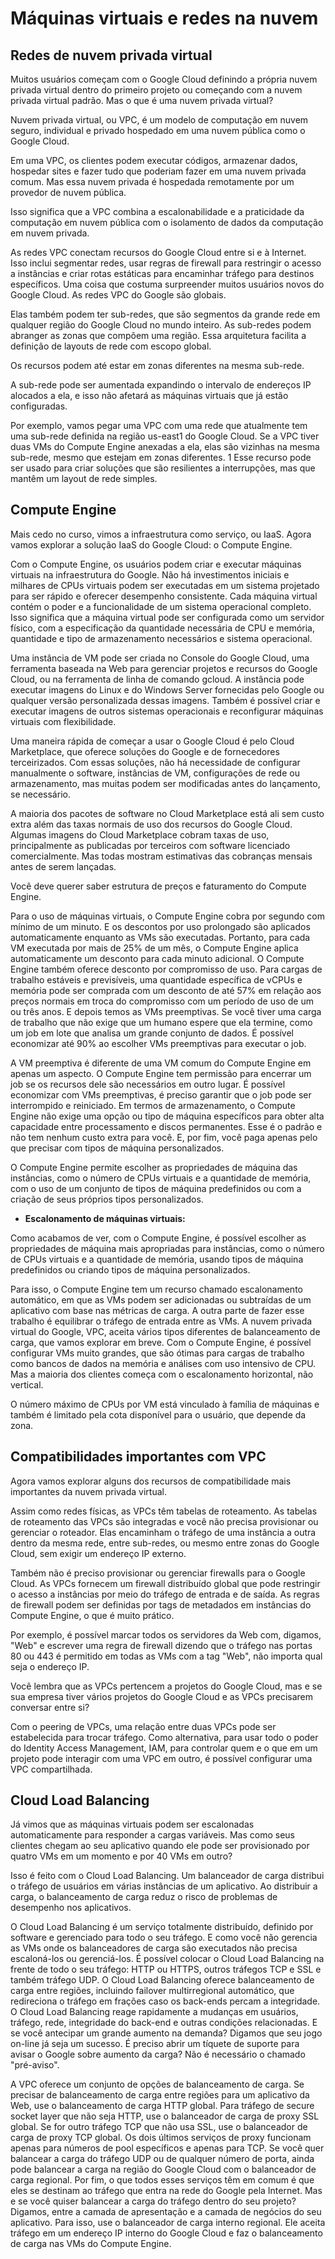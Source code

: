 
# Máquinas virtuais e redes na nuvem

## Redes de nuvem privada virtual


Muitos usuários começam com o Google Cloud definindo a própria nuvem privada virtual dentro do primeiro projeto ou começando com a nuvem privada virtual padrão. Mas o que é uma nuvem privada virtual?
 
Nuvem privada virtual, ou VPC, é um modelo de computação em nuvem seguro, individual e privado hospedado em uma nuvem pública como o Google Cloud.
 
Em uma VPC, os clientes podem executar códigos, armazenar dados, hospedar sites e fazer tudo que poderiam fazer em uma nuvem privada comum. Mas essa nuvem privada é hospedada remotamente por um provedor de nuvem pública.
 
Isso significa que a VPC combina a escalonabilidade e a praticidade da computação em nuvem pública com o isolamento de dados da computação em nuvem privada.
 
As redes VPC conectam recursos do Google Cloud entre si e à Internet. Isso inclui segmentar redes, usar regras de firewall para restringir o acesso a instâncias e criar rotas estáticas para encaminhar tráfego para destinos específicos. Uma coisa que costuma surpreender muitos usuários novos do Google Cloud. As redes VPC do Google são globais.


Elas também podem ter sub-redes, que são segmentos da grande rede em qualquer região do Google Cloud no mundo inteiro. As sub-redes podem abranger as zonas que compõem uma região. Essa arquitetura facilita a definição de layouts de rede com escopo global.

Os recursos podem até estar em zonas diferentes na mesma sub-rede.

A sub-rede pode ser aumentada expandindo o intervalo de endereços IP alocados a ela, e isso não afetará as máquinas virtuais que já estão configuradas.

Por exemplo, vamos pegar uma VPC com uma rede que atualmente tem uma sub-rede definida na região us-east1 do Google Cloud. Se a VPC tiver duas VMs do Compute Engine anexadas a ela, elas são vizinhas na mesma sub-rede, mesmo que estejam em zonas diferentes.
1 
Esse recurso pode ser usado para criar soluções que são resilientes a interrupções, mas que mantêm um layout de rede simples.

## Compute Engine

Mais cedo no curso, vimos a infraestrutura como serviço, ou IaaS. Agora vamos explorar a solução IaaS do Google Cloud: o Compute Engine.

Com o Compute Engine, os usuários podem criar e executar máquinas virtuais na infraestrutura do Google. Não há investimentos iniciais e milhares de CPUs virtuais podem ser executadas em um sistema projetado para ser rápido e oferecer desempenho consistente. Cada máquina virtual contém o poder e a funcionalidade de um sistema operacional completo. Isso significa que a máquina virtual pode ser configurada como um servidor físico, com a especificação da quantidade necessária de CPU e memória, quantidade e tipo de armazenamento necessários e sistema operacional.

Uma instância de VM pode ser criada no Console do Google Cloud, uma ferramenta baseada na Web para gerenciar projetos e recursos do Google Cloud, ou na ferramenta de linha de comando gcloud. A instância pode executar imagens do Linux e do Windows Server fornecidas pelo Google ou qualquer versão personalizada dessas imagens. Também é possível criar e executar imagens de outros sistemas operacionais e reconfigurar máquinas virtuais com flexibilidade.

Uma maneira rápida de começar a usar o Google Cloud é pelo Cloud Marketplace, que oferece soluções do Google e de fornecedores terceirizados. Com essas soluções, não há necessidade de configurar manualmente o software, instâncias de VM, configurações de rede ou armazenamento, mas muitas podem ser modificadas antes do lançamento, se necessário.

A maioria dos pacotes de software no Cloud Marketplace está ali sem custo extra além das taxas normais de uso dos recursos do Google Cloud. Algumas imagens do Cloud Marketplace cobram taxas de uso, principalmente as publicadas por terceiros com software licenciado comercialmente. Mas todas mostram estimativas das cobranças mensais antes de serem lançadas.

Você deve querer saber estrutura de preços e faturamento do Compute Engine.

Para o uso de máquinas virtuais, o Compute Engine cobra por segundo com mínimo de um minuto. E os descontos por uso prolongado são aplicados automaticamente enquanto as VMs são executadas. Portanto, para cada VM executada por mais de 25% de um mês, o Compute Engine aplica automaticamente um desconto para cada minuto adicional. O Compute Engine também oferece desconto por compromisso de uso. Para cargas de trabalho estáveis ​​e previsíveis, uma quantidade específica de vCPUs e memória pode ser comprada com um desconto de até 57% em relação aos preços normais em troca do compromisso com um período de uso de um ou três anos. E depois temos as VMs preemptivas. Se você tiver uma carga de trabalho que não exige que um humano espere que ela termine, como um job em lote que analisa um grande conjunto de dados. É possível economizar até 90% ao escolher VMs preemptivas para executar o job.

A VM preemptiva é diferente de uma VM comum do Compute Engine em apenas um aspecto. O Compute Engine tem permissão para encerrar um job se os recursos dele são necessários em outro lugar. É possível economizar com VMs preemptivas, é preciso garantir que o job pode ser interrompido e reiniciado. Em termos de armazenamento, o Compute Engine não exige uma opção ou tipo de máquina específicos para obter alta capacidade entre processamento e discos permanentes. Esse é o padrão e não tem nenhum custo extra para você. E, por fim, você paga apenas pelo que precisar com tipos de máquina personalizados.

O Compute Engine permite escolher as propriedades de máquina das instâncias, como o número de CPUs virtuais e a quantidade de memória, com o uso de um conjunto de tipos de máquina predefinidos ou com a criação de seus próprios tipos personalizados.

- **Escalonamento de máquinas virtuais:**

Como acabamos de ver, com o Compute Engine, é possível escolher as propriedades de máquina mais apropriadas para instâncias, como o número de CPUs virtuais e a quantidade de memória, usando tipos de máquina predefinidos ou criando tipos de máquina personalizados.

Para isso, o Compute Engine tem um recurso chamado escalonamento automático, em que as VMs podem ser adicionadas ou subtraídas de um aplicativo com base nas métricas de carga. A outra parte de fazer esse trabalho é equilibrar o tráfego de entrada entre as VMs. A nuvem privada virtual do Google, VPC, aceita vários tipos diferentes de balanceamento de carga, que vamos explorar em breve. Com o Compute Engine, é possível configurar VMs muito grandes, que são ótimas para cargas de trabalho como bancos de dados na memória e análises com uso intensivo de CPU. Mas a maioria dos clientes começa com o escalonamento horizontal, não vertical.

O número máximo de CPUs por VM está vinculado à família de máquinas e também é limitado pela cota disponível para o usuário, que depende da zona.

## Compatibilidades importantes com VPC

Agora vamos explorar alguns dos recursos de compatibilidade mais importantes da nuvem privada virtual.


Assim como redes físicas, as VPCs têm tabelas de roteamento. As tabelas de roteamento das VPCs são integradas e você não precisa provisionar ou gerenciar o roteador. Elas encaminham o tráfego de uma instância a outra dentro da mesma rede, entre sub-redes, ou mesmo entre zonas do Google Cloud, sem exigir um endereço IP externo.

Também não é preciso provisionar ou gerenciar firewalls para o Google Cloud. As VPCs fornecem um firewall distribuído global que pode restringir o acesso a instâncias por meio do tráfego de entrada e de saída. As regras de firewall podem ser definidas por tags de metadados em instâncias do Compute Engine, o que é muito prático.

Por exemplo, é possível marcar todos os servidores da Web com, digamos, "Web" e escrever uma regra de firewall dizendo que o tráfego nas portas 80 ou 443 é permitido em todas as VMs com a tag "Web", não importa qual seja o endereço IP.

Você lembra que as VPCs pertencem a projetos do Google Cloud, mas e se sua empresa tiver vários projetos do Google Cloud e as VPCs precisarem conversar entre si?

Com o peering de VPCs, uma relação entre duas VPCs pode ser estabelecida para trocar tráfego. Como alternativa, para usar todo o poder do Identity Access Management, IAM, para controlar quem e o que em um projeto pode interagir com uma VPC em outro, é possível configurar uma VPC compartilhada.

## Cloud Load Balancing

Já vimos que as máquinas virtuais podem ser escalonadas automaticamente para responder a cargas variáveis. Mas como seus clientes chegam ao seu aplicativo quando ele pode ser provisionado por quatro VMs em um momento e por 40 VMs em outro?

Isso é feito com o Cloud Load Balancing. Um balanceador de carga distribui o tráfego de usuários em várias instâncias de um aplicativo. Ao distribuir a carga, o balanceamento de carga reduz o risco de problemas de desempenho nos aplicativos.

O Cloud Load Balancing é um serviço totalmente distribuído, definido por software e gerenciado para todo o seu tráfego. E como você não gerencia as VMs onde os balanceadores de carga são executados não precisa escaloná-los ou gerenciá-los. É possível colocar o Cloud Load Balancing na frente de todo o seu tráfego: HTTP ou HTTPS, outros tráfegos TCP e SSL e também tráfego UDP. O Cloud Load Balancing oferece balanceamento de carga entre regiões, incluindo failover multirregional automático, que redireciona o tráfego em frações caso os back-ends percam a integridade. O Cloud Load Balancing reage rapidamente a mudanças em usuários, tráfego, rede, integridade do back-end e outras condições relacionadas. E se você antecipar um grande aumento na demanda? Digamos que seu jogo on-line já seja um sucesso. É preciso abrir um tíquete de suporte para avisar o Google sobre aumento da carga? Não é necessário o chamado "pré-aviso".

A VPC oferece um conjunto de opções de balanceamento de carga. Se precisar de balanceamento de carga entre regiões para um aplicativo da Web, use o balanceamento de carga HTTP global. Para tráfego de secure socket layer que não seja HTTP, use o balanceador de carga de proxy SSL global. Se for outro tráfego TCP que não usa SSL, use o balanceador de carga de proxy TCP global. Os dois últimos serviços de proxy funcionam apenas para números de pool específicos e apenas para TCP. Se você quer balancear a carga do tráfego UDP ou de qualquer número de porta, ainda pode balancear a carga na região do Google Cloud com o balanceador de carga regional. Por fim, o que todos esses serviços têm em comum é que eles se destinam ao tráfego que entra na rede do Google pela Internet. Mas e se você quiser balancear a carga do tráfego dentro do seu projeto? Digamos, entre a camada de apresentação e a camada de negócios do seu aplicativo. Para isso, use o balanceador de carga interno regional. Ele aceita tráfego em um endereço IP interno do Google Cloud e faz o balanceamento de carga nas VMs do Compute Engine.
